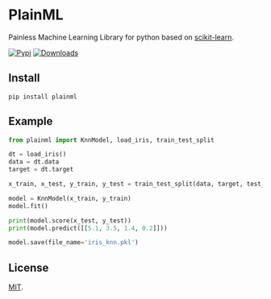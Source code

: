 # PlainML
Painless Machine Learning Library for python based on [scikit-learn](https://scikit-learn.org/stable/).

[![Pypi](https://img.shields.io/pypi/v/plainml)](https://pypi.org/project/plainml)
[![Downloads](https://pepy.tech/badge/plainml)](https://pepy.tech/project/plainml)

## Install
```
pip install plainml
```

## Example
```py
from plainml import KnnModel, load_iris, train_test_split

dt = load_iris()
data = dt.data
target = dt.target

x_train, x_test, y_train, y_test = train_test_split(data, target, test_size=0.2)

model = KnnModel(x_train, y_train)
model.fit()

print(model.score(x_test, y_test))
print(model.predict([[5.1, 3.5, 1.4, 0.2]]))

model.save(file_name='iris_knn.pkl')
```

## License
[MIT](LICENSE).
